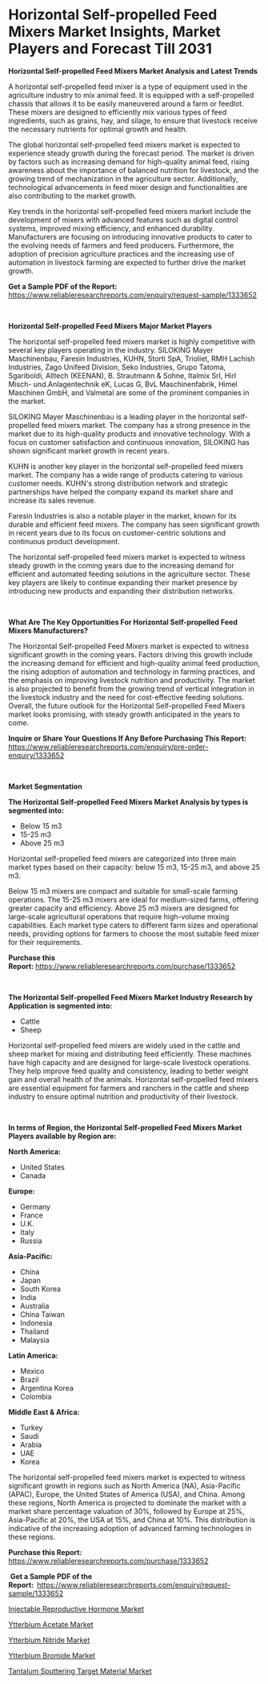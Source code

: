 <p><h1>Horizontal Self-propelled Feed Mixers Market Insights, Market Players and Forecast Till 2031</h1></p><p><strong>Horizontal Self-propelled Feed Mixers Market Analysis and Latest Trends</strong></p>
<p><p>A horizontal self-propelled feed mixer is a type of equipment used in the agriculture industry to mix animal feed. It is equipped with a self-propelled chassis that allows it to be easily maneuvered around a farm or feedlot. These mixers are designed to efficiently mix various types of feed ingredients, such as grains, hay, and silage, to ensure that livestock receive the necessary nutrients for optimal growth and health.</p><p>The global horizontal self-propelled feed mixers market is expected to experience steady growth during the forecast period. The market is driven by factors such as increasing demand for high-quality animal feed, rising awareness about the importance of balanced nutrition for livestock, and the growing trend of mechanization in the agriculture sector. Additionally, technological advancements in feed mixer design and functionalities are also contributing to the market growth.</p><p>Key trends in the horizontal self-propelled feed mixers market include the development of mixers with advanced features such as digital control systems, improved mixing efficiency, and enhanced durability. Manufacturers are focusing on introducing innovative products to cater to the evolving needs of farmers and feed producers. Furthermore, the adoption of precision agriculture practices and the increasing use of automation in livestock farming are expected to further drive the market growth.</p></p>
<p><strong>Get a Sample PDF of the Report:&nbsp;</strong> <a href="https://www.reliableresearchreports.com/enquiry/request-sample/1333652">https://www.reliableresearchreports.com/enquiry/request-sample/1333652</a></p>
<p>&nbsp;</p>
<p><strong>Horizontal Self-propelled Feed Mixers Major Market Players</strong></p>
<p><p>The horizontal self-propelled feed mixers market is highly competitive with several key players operating in the industry. SILOKING Mayer Maschinenbau, Faresin Industries, KUHN, Storti SpA, Trioliet, RMH Lachish Industries, Zago Unifeed Division, Seko Industries, Grupo Tatoma, Sgariboldi, Alltech (KEENAN), B. Strautmann & Sohne, Italmix Srl, Hirl Misch- und.Anlagentechnik eK, Lucas G, BvL Maschinenfabrik, Himel Maschinen GmbH, and Valmetal are some of the prominent companies in the market.</p><p>SILOKING Mayer Maschinenbau is a leading player in the horizontal self-propelled feed mixers market. The company has a strong presence in the market due to its high-quality products and innovative technology. With a focus on customer satisfaction and continuous innovation, SILOKING has shown significant market growth in recent years.</p><p>KUHN is another key player in the horizontal self-propelled feed mixers market. The company has a wide range of products catering to various customer needs. KUHN's strong distribution network and strategic partnerships have helped the company expand its market share and increase its sales revenue.</p><p>Faresin Industries is also a notable player in the market, known for its durable and efficient feed mixers. The company has seen significant growth in recent years due to its focus on customer-centric solutions and continuous product development.</p><p>The horizontal self-propelled feed mixers market is expected to witness steady growth in the coming years due to the increasing demand for efficient and automated feeding solutions in the agriculture sector. These key players are likely to continue expanding their market presence by introducing new products and expanding their distribution networks.</p></p>
<p>&nbsp;</p>
<p><strong>What Are The Key Opportunities For Horizontal Self-propelled Feed Mixers Manufacturers?</strong></p>
<p><p>The Horizontal Self-propelled Feed Mixers market is expected to witness significant growth in the coming years. Factors driving this growth include the increasing demand for efficient and high-quality animal feed production, the rising adoption of automation and technology in farming practices, and the emphasis on improving livestock nutrition and productivity. The market is also projected to benefit from the growing trend of vertical integration in the livestock industry and the need for cost-effective feeding solutions. Overall, the future outlook for the Horizontal Self-propelled Feed Mixers market looks promising, with steady growth anticipated in the years to come.</p></p>
<p><strong>Inquire or Share Your Questions If Any Before Purchasing This Report:</strong> <a href="https://www.reliableresearchreports.com/enquiry/pre-order-enquiry/1333652">https://www.reliableresearchreports.com/enquiry/pre-order-enquiry/1333652</a></p>
<p>&nbsp;</p>
<p><strong>Market Segmentation</strong></p>
<p><strong>The Horizontal Self-propelled Feed Mixers Market Analysis by types is segmented into:</strong></p>
<p><ul><li>Below 15 m3</li><li>15-25 m3</li><li>Above 25 m3</li></ul></p>
<p><p>Horizontal self-propelled feed mixers are categorized into three main market types based on their capacity: below 15 m3, 15-25 m3, and above 25 m3. </p><p>Below 15 m3 mixers are compact and suitable for small-scale farming operations. The 15-25 m3 mixers are ideal for medium-sized farms, offering greater capacity and efficiency. Above 25 m3 mixers are designed for large-scale agricultural operations that require high-volume mixing capabilities. Each market type caters to different farm sizes and operational needs, providing options for farmers to choose the most suitable feed mixer for their requirements.</p></p>
<p><strong>Purchase this Report:&nbsp;</strong><a href="https://www.reliableresearchreports.com/purchase/1333652">https://www.reliableresearchreports.com/purchase/1333652</a></p>
<p>&nbsp;</p>
<p><strong>The Horizontal Self-propelled Feed Mixers Market Industry Research by Application is segmented into:</strong></p>
<p><ul><li>Cattle</li><li>Sheep</li></ul></p>
<p><p>Horizontal self-propelled feed mixers are widely used in the cattle and sheep market for mixing and distributing feed efficiently. These machines have high capacity and are designed for large-scale livestock operations. They help improve feed quality and consistency, leading to better weight gain and overall health of the animals. Horizontal self-propelled feed mixers are essential equipment for farmers and ranchers in the cattle and sheep industry to ensure optimal nutrition and productivity of their livestock.</p></p>
<p>&nbsp;</p>
<p><strong>In terms of Region, the Horizontal Self-propelled Feed Mixers Market Players available by Region are:</strong></p>
<p>
    <p> <strong> North America: </strong>
        <ul>
            <li>United States</li>
            <li>Canada</li>
        </ul>
        </p> 
    <p> <strong> Europe: </strong>
        <ul>
            <li>Germany</li>
            <li>France</li>
            <li>U.K.</li>
            <li>Italy</li>
            <li>Russia</li>
        </ul>
        </p> 
    <p> <strong> Asia-Pacific: </strong>
        <ul>
            <li>China</li>
            <li>Japan</li>
            <li>South Korea</li>
            <li>India</li>
            <li>Australia</li>
            <li>China Taiwan</li>
            <li>Indonesia</li>
            <li>Thailand</li>
            <li>Malaysia</li>
        </ul>
        </p> 
    <p> <strong> Latin America: </strong>
        <ul>
            <li>Mexico</li>
            <li>Brazil</li>
            <li>Argentina Korea</li>
            <li>Colombia</li>
        </ul>
        </p> 
    <p> <strong> Middle East & Africa: </strong>
        <ul>
            <li>Turkey</li>
            <li>Saudi</li>
            <li>Arabia</li>
            <li>UAE</li>
            <li>Korea</li>
        </ul>
    </p>
    </p>
<p><p>The horizontal self-propelled feed mixers market is expected to witness significant growth in regions such as North America (NA), Asia-Pacific (APAC), Europe, the United States of America (USA), and China. Among these regions, North America is projected to dominate the market with a market share percentage valuation of 30%, followed by Europe at 25%, Asia-Pacific at 20%, the USA at 15%, and China at 10%. This distribution is indicative of the increasing adoption of advanced farming technologies in these regions.</p></p>
<p><strong>Purchase this Report: </strong><a href="https://www.reliableresearchreports.com/purchase/1333652">https://www.reliableresearchreports.com/purchase/1333652</a></p>
<p>&nbsp;<strong>Get a Sample PDF of the Report:&nbsp;&nbsp;</strong><a href="https://www.reliableresearchreports.com/enquiry/request-sample/1333652">https://www.reliableresearchreports.com/enquiry/request-sample/1333652</a></p>
<p><strong></strong></p>
<p><p><a href="https://github.com/jj19131/Market-Research-Report-List-1/blob/main/injectable-reproductive-hormone-market.md">Injectable Reproductive Hormone Market</a></p><p><a href="https://medium.com/p/669331fbc0c5/edit">Ytterbium Acetate Market</a></p><p><a href="https://medium.com/p/86d91f51851d/edit">Ytterbium Nitride Market</a></p><p><a href="https://medium.com/p/2db218a51b05/edit">Ytterbium Bromide Market</a></p><p><a href="https://github.com/sougarounis/Market-Research-Report-List-2/blob/main/tantalum-sputtering-target-material-market.md">Tantalum Sputtering Target Material Market</a></p></p>